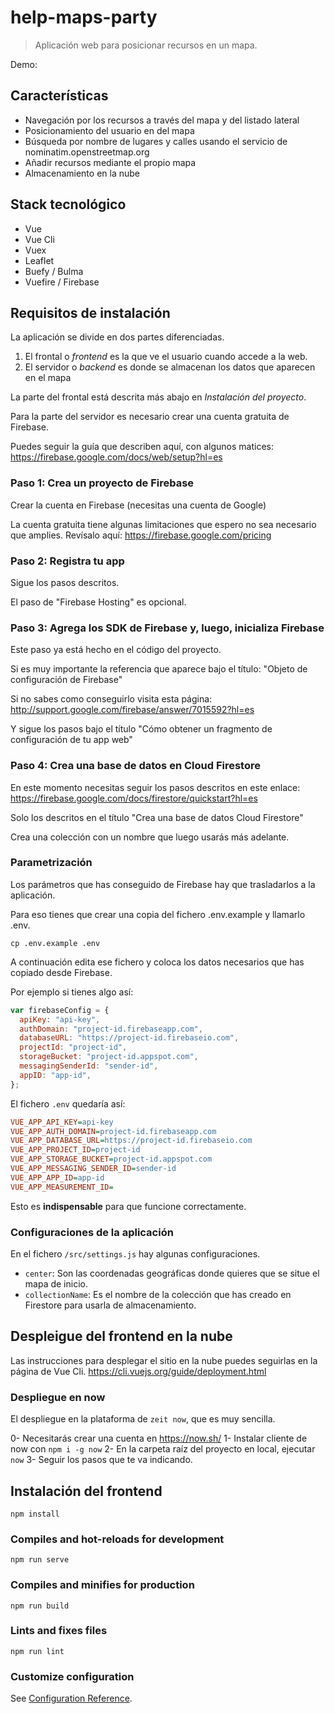 # help-maps-party

> Aplicación web para posicionar recursos en un mapa.

Demo: 

## Características

- Navegación por los recursos a través del mapa y del listado lateral
- Posicionamiento del usuario en del mapa
- Búsqueda por nombre de lugares y calles usando el servicio de nominatim.openstreetmap.org
- Añadir recursos mediante el propio mapa
- Almacenamiento en la nube

## Stack tecnológico

- Vue
- Vue Cli
- Vuex
- Leaflet
- Buefy / Bulma
- Vuefire / Firebase

## Requisitos de instalación

La aplicación se divide en dos partes diferenciadas.

1. El frontal o *frontend* es la que ve el usuario cuando accede a la web.
2. El servidor o *backend* es donde se almacenan los datos que aparecen en el mapa

La parte del frontal está descrita más abajo en *Instalación del proyecto*.

Para la parte del servidor es necesario crear una cuenta gratuita de Firebase. 

Puedes seguir la guía que describen aquí, con algunos matices:
https://firebase.google.com/docs/web/setup?hl=es

### Paso 1: Crea un proyecto de Firebase

Crear la cuenta en Firebase (necesitas una cuenta de Google)

La cuenta gratuita tiene algunas limitaciones que espero no sea necesario que amplies. Revísalo aquí: https://firebase.google.com/pricing

### Paso 2: Registra tu app

Sigue los pasos descritos.

El paso de "Firebase Hosting" es opcional.

### Paso 3: Agrega los SDK de Firebase y, luego, inicializa Firebase

Este paso ya está hecho en el código del proyecto.

Si es muy importante la referencia que aparece bajo el título: "Objeto de configuración de Firebase"

Si no sabes como conseguirlo visita esta página:
http://support.google.com/firebase/answer/7015592?hl=es

Y sigue los pasos bajo el título "Cómo obtener un fragmento de configuración de tu app web"

### Paso 4: Crea una base de datos en Cloud Firestore

En este momento necesitas seguir los pasos descritos en este enlace:
https://firebase.google.com/docs/firestore/quickstart?hl=es

Solo los descritos en el título "Crea una base de datos Cloud Firestore"

Crea una colección con un nombre que luego usarás más adelante.

### Parametrización

Los parámetros que has conseguido de Firebase hay que trasladarlos a la aplicación.

Para eso tienes que crear una copia del fichero .env.example y llamarlo .env.

```
cp .env.example .env
```

A continuación edita ese fichero y coloca los datos necesarios que has copiado desde Firebase.

Por ejemplo si tienes algo así:

```javascript
var firebaseConfig = {
  apiKey: "api-key",
  authDomain: "project-id.firebaseapp.com",
  databaseURL: "https://project-id.firebaseio.com",
  projectId: "project-id",
  storageBucket: "project-id.appspot.com",
  messagingSenderId: "sender-id",
  appID: "app-id",
};
```

El fichero `.env` quedaría así:
```ini
VUE_APP_API_KEY=api-key
VUE_APP_AUTH_DOMAIN=project-id.firebaseapp.com
VUE_APP_DATABASE_URL=https://project-id.firebaseio.com
VUE_APP_PROJECT_ID=project-id
VUE_APP_STORAGE_BUCKET=project-id.appspot.com
VUE_APP_MESSAGING_SENDER_ID=sender-id
VUE_APP_APP_ID=app-id
VUE_APP_MEASUREMENT_ID=
```

Esto es **indispensable** para que funcione correctamente.


### Configuraciones de la aplicación

En el fichero `/src/settings.js` hay algunas configuraciones.

- `center`: Son las coordenadas geográficas donde quieres que se situe el mapa de inicio.
- `collectionName`: Es el nombre de la colección que has creado en Firestore para usarla de almacenamiento.

## Despleigue del frontend en la nube

Las instrucciones para desplegar el sitio en la nube puedes seguirlas en la página de Vue Cli.
https://cli.vuejs.org/guide/deployment.html

### Despliegue en now

El despliegue en la plataforma de `zeit now`, que es muy sencilla.

0- Necesitarás crear una cuenta en https://now.sh/
1- Instalar cliente de now con `npm i -g now`
2- En la carpeta raíz del proyecto en local, ejecutar `now` 
3- Seguir los pasos que te va indicando.


## Instalación del frontend
```
npm install
```

### Compiles and hot-reloads for development
```
npm run serve
```

### Compiles and minifies for production
```
npm run build
```

### Lints and fixes files
```
npm run lint
```

### Customize configuration
See [Configuration Reference](https://cli.vuejs.org/config/).
